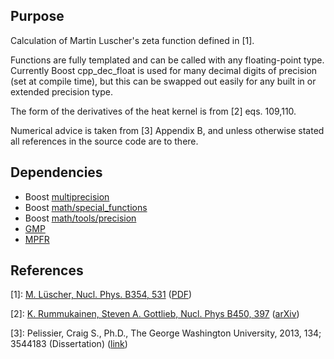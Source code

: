 ## Purpose
Calculation of Martin Luscher's zeta function defined in [1].

Functions are fully templated and can be called with any floating-point type. Currently Boost cpp_dec_float is used for many decimal digits of precision (set at compile time), but this can be swapped out easily for any built in or extended precision type.

The form of the derivatives of the heat kernel is from [2] eqs. 109,110.

Numerical advice is taken from [3] Appendix B, and unless otherwise stated all references in the source code are to there.

## Dependencies
- Boost [multiprecision](http://www.boost.org/doc/libs/1_63_0/libs/multiprecision/doc/html/index.html)
- Boost [math/special_functions](http://www.boost.org/doc/libs/1_63_0/libs/math/doc/html/special.html)
- Boost [math/tools/precision](http://www.boost.org/doc/libs/1_63_0/boost/math/tools/precision.hpp)
- [GMP](https://gmplib.org/)
- [MPFR](http://www.mpfr.org/)


## References
[1]: [M. Lüscher, Nucl. Phys. B354, 531](http://inspirehep.net/record/300613) ([PDF](http://www-library.desy.de/preparch/desy/postpr/1990/desy90-131.pdf))

[2]: [K. Rummukainen, Steven A. Gottlieb, Nucl. Phys B450, 397](http://inspirehep.net/record/393935) ([arXiv](https://arxiv.org/abs/hep-lat/9503028))

[3]: Pelissier, Craig S., Ph.D., The George Washington University, 2013, 134; 3544183 (Dissertation) ([link](http://pqdtopen.proquest.com/doc/1220841203.html?FMT=ABS))
